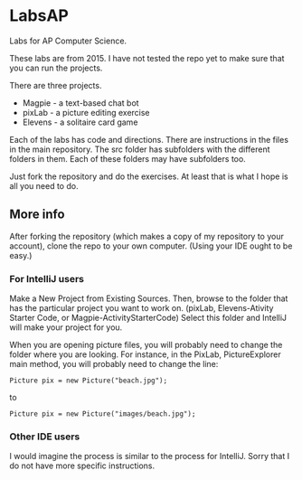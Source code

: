 # LabsAP
Labs for AP Computer Science.

These labs are from 2015.  I have not tested the repo yet to make sure that you can run the projects.

There are three projects.
* Magpie - a text-based chat bot
* pixLab - a picture editing exercise
* Elevens - a solitaire card game

Each of the labs has code and directions.  There are instructions in the files in the main repository.  The src folder has subfolders with the different folders in them.  Each of these folders may have subfolders too.

Just fork the repository and do the exercises.  At least that is what I hope is all you need to do.

## More info

After forking the repository (which makes a copy of my repository to your account), clone the repo to your own computer.  (Using your IDE ought to be easy.)

### For IntelliJ users

Make a New Project from Existing Sources.  Then, browse to the folder that has the particular project you want to work on.  (pixLab, Elevens-Ativity Starter Code, or Magpie-ActivityStarterCode)  Select this folder and IntelliJ will make your project for you.

When you are opening picture files, you will probably need to change the folder where you are looking.  For instance, in the PixLab, PictureExplorer main method, you will probably need to change the line:

```Picture pix = new Picture("beach.jpg");```

to

```Picture pix = new Picture("images/beach.jpg");```

### Other IDE users

I would imagine the process is similar to the process for IntelliJ.  Sorry that I do not have more specific instructions.

